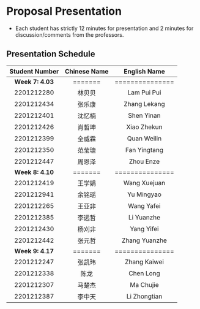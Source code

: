 # Proposal Presentation 
* Each student has strictly 12 minutes for presentation and 2 minutes for discussion/comments from the professors.

## Presentation Schedule
Student Number | Chinese Name | English Name
:---:|:---:|:---:
**Week 7: 4.03** | ======= | ===============
2201212280 | 林贝贝 | Lam Pui Pui
2201212434 | 张乐康 | Zhang Lekang
2201212401 | 沈忆楠 | Shen Yinan
2201212426 | 肖哲坤 | Xiao Zhekun
2201212399 | 全威霖 | Quan Weilin
2201212350 | 范莹瑭 | Fan Yingtang
2201212447 | 周恩泽 | Zhou Enze
**Week 8: 4.10** | ======= | ===============
2201212419 | 王学娟 | Wang Xuejuan
2201212941 | 余铭瑶 | Yu Mingyao
2201212265 | 王亚非 | Wang Yafei
2201212385 | 李远哲 | Li Yuanzhe
2201212430 | 杨刈非 | Yang Yifei
2201212442 | 张元哲 | Zhang Yuanzhe
**Week 9: 4.17** | ======= | ===============
2201212247 | 张凯玮 | Zhang Kaiwei
2201212338 | 陈龙 | Chen Long
2201212307 | 马楚杰 | Ma Chujie
2201212387 | 李中天 | Li Zhongtian
